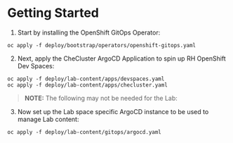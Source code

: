 # Getting Started

1. Start by installing the OpenShift GitOps Operator:

``` 
oc apply -f deploy/bootstrap/operators/openshift-gitops.yaml
```

2. Next, apply the CheCluster ArgoCD Application to spin up RH OpenShift Dev Spaces:

```
oc apply -f deploy/lab-content/apps/devspaces.yaml
oc apply -f deploy/lab-content/apps/checluster.yaml 
```

> **NOTE:** The following may not be needed for the Lab:

3. Now set up the Lab space specific ArgoCD instance to be used to manage Lab content:

```
oc apply -f deploy/lab-content/gitops/argocd.yaml 
```

